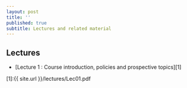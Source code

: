 ```yaml
---
layout: post
title: ''
published: true
subtitle: Lectures and related material
---
```

## Lectures

 * [Lecture 1 : Course introduction, policies and prospective topics][1]


[1]:{{ site.url }}/lectures/Lec01.pdf
